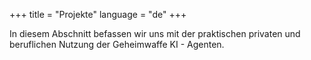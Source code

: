 +++
title = "Projekte" 
language = "de"
+++

In diesem Abschnitt befassen wir uns mit der praktischen privaten und beruflichen Nutzung der Geheimwaffe KI - Agenten.
